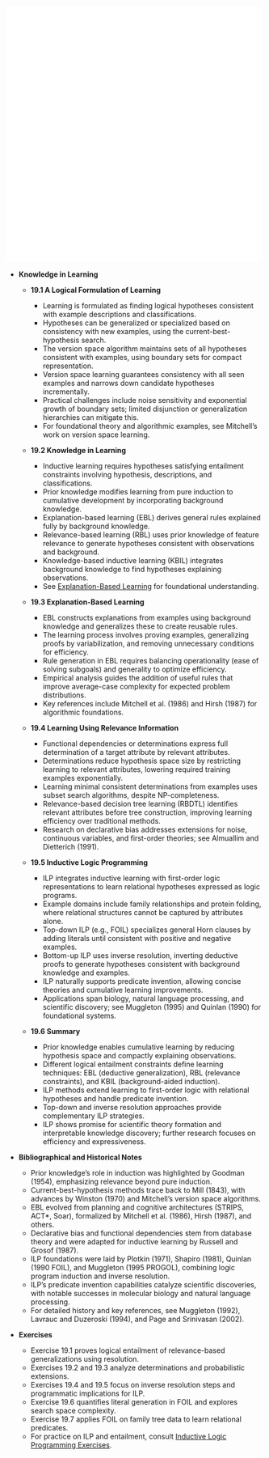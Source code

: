 ![AMA-ch19-learning-knowledge](AMA-ch19-learning-knowledge.best.png)

- **Knowledge in Learning**
  - **19.1 A Logical Formulation of Learning**
    - Learning is formulated as finding logical hypotheses consistent with example descriptions and classifications.
    - Hypotheses can be generalized or specialized based on consistency with new examples, using the current-best-hypothesis search.
    - The version space algorithm maintains sets of all hypotheses consistent with examples, using boundary sets for compact representation.
    - Version space learning guarantees consistency with all seen examples and narrows down candidate hypotheses incrementally.
    - Practical challenges include noise sensitivity and exponential growth of boundary sets; limited disjunction or generalization hierarchies can mitigate this.
    - For foundational theory and algorithmic examples, see Mitchell’s work on version space learning.

  - **19.2 Knowledge in Learning**
    - Inductive learning requires hypotheses satisfying entailment constraints involving hypothesis, descriptions, and classifications.
    - Prior knowledge modifies learning from pure induction to cumulative development by incorporating background knowledge.
    - Explanation-based learning (EBL) derives general rules explained fully by background knowledge.
    - Relevance-based learning (RBL) uses prior knowledge of feature relevance to generate hypotheses consistent with observations and background.
    - Knowledge-based inductive learning (KBIL) integrates background knowledge to find hypotheses explaining observations.
    - See [Explanation-Based Learning](https://en.wikipedia.org/wiki/Explanation-based_learning) for foundational understanding.

  - **19.3 Explanation-Based Learning**
    - EBL constructs explanations from examples using background knowledge and generalizes these to create reusable rules.
    - The learning process involves proving examples, generalizing proofs by variabilization, and removing unnecessary conditions for efficiency.
    - Rule generation in EBL requires balancing operationality (ease of solving subgoals) and generality to optimize efficiency.
    - Empirical analysis guides the addition of useful rules that improve average-case complexity for expected problem distributions.
    - Key references include Mitchell et al. (1986) and Hirsh (1987) for algorithmic foundations.

  - **19.4 Learning Using Relevance Information**
    - Functional dependencies or determinations express full determination of a target attribute by relevant attributes.
    - Determinations reduce hypothesis space size by restricting learning to relevant attributes, lowering required training examples exponentially.
    - Learning minimal consistent determinations from examples uses subset search algorithms, despite NP-completeness.
    - Relevance-based decision tree learning (RBDTL) identifies relevant attributes before tree construction, improving learning efficiency over traditional methods.
    - Research on declarative bias addresses extensions for noise, continuous variables, and first-order theories; see Almuallim and Dietterich (1991).

  - **19.5 Inductive Logic Programming**
    - ILP integrates inductive learning with first-order logic representations to learn relational hypotheses expressed as logic programs.
    - Example domains include family relationships and protein folding, where relational structures cannot be captured by attributes alone.
    - Top-down ILP (e.g., FOIL) specializes general Horn clauses by adding literals until consistent with positive and negative examples.
    - Bottom-up ILP uses inverse resolution, inverting deductive proofs to generate hypotheses consistent with background knowledge and examples.
    - ILP naturally supports predicate invention, allowing concise theories and cumulative learning improvements.
    - Applications span biology, natural language processing, and scientific discovery; see Muggleton (1995) and Quinlan (1990) for foundational systems.

  - **19.6 Summary**
    - Prior knowledge enables cumulative learning by reducing hypothesis space and compactly explaining observations.
    - Different logical entailment constraints define learning techniques: EBL (deductive generalization), RBL (relevance constraints), and KBIL (background-aided induction).
    - ILP methods extend learning to first-order logic with relational hypotheses and handle predicate invention.
    - Top-down and inverse resolution approaches provide complementary ILP strategies.
    - ILP shows promise for scientific theory formation and interpretable knowledge discovery; further research focuses on efficiency and expressiveness.

- **Bibliographical and Historical Notes**
  - Prior knowledge’s role in induction was highlighted by Goodman (1954), emphasizing relevance beyond pure induction.
  - Current-best-hypothesis methods trace back to Mill (1843), with advances by Winston (1970) and Mitchell’s version space algorithms.
  - EBL evolved from planning and cognitive architectures (STRIPS, ACT*, Soar), formalized by Mitchell et al. (1986), Hirsh (1987), and others.
  - Declarative bias and functional dependencies stem from database theory and were adapted for inductive learning by Russell and Grosof (1987).
  - ILP foundations were laid by Plotkin (1971), Shapiro (1981), Quinlan (1990 FOIL), and Muggleton (1995 PROGOL), combining logic program induction and inverse resolution.
  - ILP’s predicate invention capabilities catalyze scientific discoveries, with notable successes in molecular biology and natural language processing.
  - For detailed history and key references, see Muggleton (1992), Lavrauc and Duzeroski (1994), and Page and Srinivasan (2002).

- **Exercises**
  - Exercise 19.1 proves logical entailment of relevance-based generalizations using resolution.
  - Exercises 19.2 and 19.3 analyze determinations and probabilistic extensions.
  - Exercises 19.4 and 19.5 focus on inverse resolution steps and programmatic implications for ILP.
  - Exercise 19.6 quantifies literal generation in FOIL and explores search space complexity.
  - Exercise 19.7 applies FOIL on family tree data to learn relational predicates.
  - For practice on ILP and entailment, consult [Inductive Logic Programming Exercises](https://ilp.lri.fr/exercises.html).
